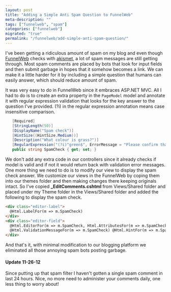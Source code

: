 ```yaml
---
layout: post
title: "Adding a Simple Anti Spam Question to FunnelWeb"
meta-description: ""
tags: ["funnelweb", "spam"]
categories: ["funnelweb"]
migrated: "true"
permalink: "/funnelweb/add-simple-anti-spam-question/"
---
```


I've been getting a ridiculous amount of spam on my blog and even though [FunnelWeb][1] checks with [akismet][2], a lot of spam messages are still getting through. Most spam comments are placed by bots that look for input fields and then submit garbage in hopes that it somehow becomes a link. We can make it a little harder for it by including a simple question that humans can easily answer, which should reduce amount of spam.

It was very easy to do in FunnelWeb since it embraces ASP.NET MVC. All I had to do is to create an extra property in the `PageModel` model and annotate it with regular expression validation that looks for the key answer to the question I've provided. (?i) in the regular expression annotation means case insensitive comparison.

```csharp
   [Required]
   [StringLength(50)]
   [DisplayName("Spam check")]
   [HintSize((HintSize.Medium))]
   [Description("What colour is grass?")]
   [RegularExpression("(?i)^green$", ErrorMessage = "Please confirm that you are human and enter a correct answer. What colour is grass?")]
   public string SpamCheck { get; set; }
```

We don't add any extra code in our controllers since it already checks if model is valid and if not it would return back with validation error messages. One more thing we need to do is to modify our view to display the spam check answer. We customize our views in the FunnelWeb by coping them into our themes folder and then making changes there keeping originals intact. So I've copied **\_EditComments.cshtml** from Views/Shared folder and placed under my Theme folder in the Views/Shared folder and added the following to display the spam check.

```html
<div class="editor-label">
  @Html.LabelFor(m => m.SpamCheck)
</div>
<div class="editor-field">
  @Html.EditorFor(m => m.SpamCheck, Html.AttributesFor(m => m.SpamCheck))
  @Html.ValidationMessageFor(m => m.SpamCheck) @Html.HintFor(m => m.SpamCheck)
</div>
```

And that's it, with minimal modification to our blogging platform we eliminated all those annoying spam bots posting garbage.

#### Update 11-26-12

Since putting up that spam filter I haven't gotten a single spam comment in last 24 hours. Nice, no more need to administer your comments daily, one less thing to worry about!

[1]: http://funnelweblog.com/
[2]: http://akismet.com/
